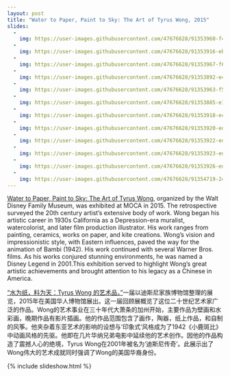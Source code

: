 ```yaml
---
layout: post
title: "Water to Paper, Paint to Sky: The Art of Tyrus Wong, 2015"
slides:
  -
    img: https://user-images.githubusercontent.com/47676628/91353960-f4306600-e7b9-11ea-92a4-d4b4b139ac5d.jpg
  -
    img: https://user-images.githubusercontent.com/47676628/91353916-eb3f9480-e7b9-11ea-8eab-7d6c94b0c8f4.JPG
  -
    img: https://user-images.githubusercontent.com/47676628/91353967-f692c000-e7b9-11ea-986a-86289b674306.jpg
  -
    img: https://user-images.githubusercontent.com/47676628/91353892-e4b11d00-e7b9-11ea-9814-3510e8434a11.jpg
  -
    img: https://user-images.githubusercontent.com/47676628/91353963-f5619300-e7b9-11ea-9563-33d298abb638.jpg
  -
    img: https://user-images.githubusercontent.com/47676628/91353885-e11d9600-e7b9-11ea-8d03-9f5e9b2761e0.jpg
  -
    img: https://user-images.githubusercontent.com/47676628/91353918-ec70c180-e7b9-11ea-87c5-795ed3e0bc33.JPG
  -
    img: https://user-images.githubusercontent.com/47676628/91353920-ed095800-e7b9-11ea-97e3-c5625dca15f6.JPG
  -
    img: https://user-images.githubusercontent.com/47676628/91353922-ed095800-e7b9-11ea-9fc0-6ecc798e3df9.JPG
  -
    img: https://user-images.githubusercontent.com/47676628/91353923-eda1ee80-e7b9-11ea-8064-7188d97ec272.JPG
  -
    img: https://user-images.githubusercontent.com/47676628/91353926-eda1ee80-e7b9-11ea-80fa-e0373fed8832.JPG
  -
    img: https://user-images.githubusercontent.com/47676628/91354719-242c3900-e7bb-11ea-967e-6a0b24c0e8af.JPG
---
```


[Water to Paper, Paint to Sky: The Art of Tyrus Wong](https://www.mocanyc.org/exhibitions/water_to_paper_paint_to_sky_the_art_of_tyrus_wong), organized by the Walt Disney Family Museum, was exhibited at MOCA in 2015. The retrospective surveyed the 20th century artist’s extensive body of work. Wong began his artistic career in 1930s California as a Depression-era muralist, watercolorist, and later film production illustrator. His work ranges from painting, ceramics, works on paper, and kite creations. Wong’s vision and impressionistic style, with Eastern influences, paved the way for the animation of Bambi (1942). His work continued with several Warner Bros. films. As his works conjured stunning environments, he was named a Disney Legend in 2001.This exhibition served to highlight Wong’s great artistic achievements and brought attention to his legacy as a Chinese in America.

[“水为纸，料为天：Tyrus Wong 的艺术品，”](https://www.mocanyc.org/exhibitions/water_to_paper_paint_to_sky_the_art_of_tyrus_wong)一届以迪斯尼家族博物馆整理的展览，2015年在美国华人博物馆展出。这一届回顾展概览了这位二十世纪艺术家广泛的作品。Wong的艺术事业在三十年代大萧条的加州开始，主要作品为壁画和水彩画，晚期作品有影片插画。他的作品范围包含了画作，陶器，纸上作品，和自制的风筝。他夹杂着东亚艺术的影响的设想与‘印象式‘风格成为了1942《小鹿斑比》中动画风格的先驱。他即在几片华纳兄弟电影中延续他的艺术创作。因他的作品构造了震撼人心的绝境，Tyrus Wong在2001年被名为‘迪斯尼传奇’。此展示出了Wong伟大的艺术成就同时强调了Wong的美国华裔身份。

{% include slideshow.html %}
